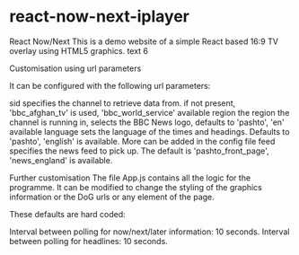 # react-now-next-iplayer
React Now/Next
This is a demo website of a simple React based 16:9 TV overlay using HTML5 graphics.
text 6

Customisation using url parameters

It can be configured with the following url parameters:

sid specifies the channel to retrieve data from. if not present, 'bbc_afghan_tv' is used, 'bbc_world_service' available
region the region the channel is running in, selects the BBC News logo, defaults to 'pashto', 'en' available
language sets the language of the times and headings. Defaults to 'pashto', 'english' is available. More can be added in the config file
feed specifies the news feed to pick up. The default is 'pashto_front_page', 'news_england' is available.

Further customisation
The file App.js contains all the logic for the programme. It can be modified to change the styling of the graphics information or the DoG urls or any element of the page.

These defaults are hard coded:

Interval between polling for now/next/later information: 10 seconds.
Interval between polling for headlines: 10 seconds.